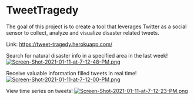 # TweetTragedy

The goal of this project is to create a tool that leverages Twitter as a social sensor to collect, analyze and visualize disaster related tweets.

Link: https://tweet-tragedy.herokuapp.com/

Search for natural disaster info in a specified area in the last week!
[![Screen-Shot-2021-01-11-at-7-12-48-PM.png](https://i.postimg.cc/CxT2v866/Screen-Shot-2021-01-11-at-7-12-48-PM.png)](https://postimg.cc/Vdg4vJwj)

Receive valuable information filled tweets in real time!
[![Screen-Shot-2021-01-11-at-7-12-00-PM.png](https://i.postimg.cc/wT0VNmYm/Screen-Shot-2021-01-11-at-7-12-00-PM.png)](https://postimg.cc/kBRK3D4J)

View time series on tweets!
[![Screen-Shot-2021-01-11-at-7-12-23-PM.png](https://i.postimg.cc/P5d5gCC2/Screen-Shot-2021-01-11-at-7-12-23-PM.png)](https://postimg.cc/sv0zSD9h)
